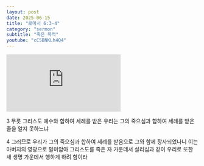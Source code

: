 ```yaml
---
layout: post
date: 2025-06-15
title: "로마서 6:3-4"
category: "sermon"
subtitle: "죽은 목적"
youtube: "cC5BNKLh4Q4"
---
```


<div class="youtube margin-large">
    <iframe src="https://www.youtube.com/embed/cC5BNKLh4Q4" title="YouTube video player" frameborder="0" allow="accelerometer; autoplay; clipboard-write; encrypted-media; gyroscope; picture-in-picture; web-share" allowfullscreen></iframe>
</div>

3 무릇 그리스도 예수와 합하여 세례를 받은 우리는 그의 죽으심과 합하여 세례를 받은 줄을 알지 못하느냐

4 그러므로 우리가 그의 죽으심과 합하여 세례를 받음으로 그와 함께 장사되었나니 이는 아버지의 영광으로 말미암아 그리스도를 죽은 자 가운데서 살리심과 같이 우리로 또한 새 생명 가운데서 행하게 하려 함이라

